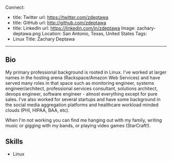 Connect:
  - title: Twitter
    url: https://twitter.com/zdeptawa
  - title: GitHub
    url: http://github.com/zdeptawa
  - title: LinkedIn
    url: https://linkedin.com/in/zdeptawa
Image: zachary-deptawa.png
Location: San Antonio, Texas, United States
Tags:
  - Linux
Title: Zachary Deptawa
---
## Bio
  My primary professional background is rooted in Linux. I've worked at larger names in the hosting arena (Rackspace/Amazon Web Services) and have served many roles in that space such as monitoring engineer, systems engineer/architect, professional services consultant, solutions architect, devops engineer, software engineer - almost everything except for pure sales. I’ve also worked for several startups and have some background in the social media aggregation platforms and healthcare workload minded clouds (PHI, HIPAA, BAA, etc).

  When I'm not working you can find me hanging out with my family, writing music or gigging with my bands, or playing video games (StarCraft!).
## Skills
- Linux
